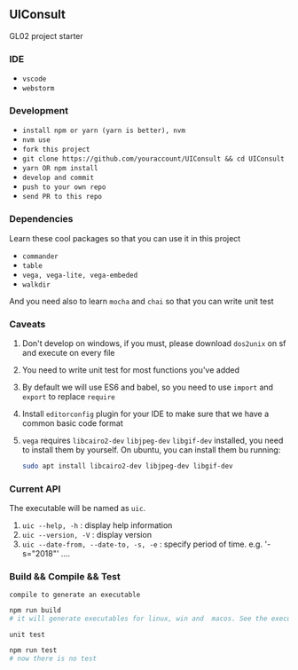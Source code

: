 ## UIConsult

GL02 project starter


### IDE

- `vscode`
- `webstorm`


### Development

- `install npm or yarn (yarn is better), nvm`
- `nvm use`
- `fork this project`
- `git clone https://github.com/youraccount/UIConsult && cd UIConsult`
- `yarn OR npm install`
- `develop and commit`
- `push to your own repo`
- `send PR to this repo`


### Dependencies

Learn these cool packages so that you can use it in this project

- `commander`
- `table`
- `vega, vega-lite, vega-embeded`
- `walkdir`

And you need also to learn `mocha` and `chai` so that you can write unit test


### Caveats

1. Don't develop on windows, if you must, please download `dos2unix` on sf and execute on every file

2. You need to write unit test for most functions you've added

3. By default we will use ES6 and babel, so you need to use `import` and `export` to replace `require`

4. Install `editorconfig` plugin for your IDE to make sure that we have a common basic code format

5. `vega` requires `libcairo2-dev` `libjpeg-dev` `libgif-dev` installed, you need to install them by yourself. On ubuntu, you can install them bu running:

    ```bash
    sudo apt install libcairo2-dev libjpeg-dev libgif-dev
    ```


### Current API

The executable will be named as `uic`.

1. `uic --help, -h`                               :           display help information
2. `uic --version, -V`                            :           display version
3. `uic --date-from, --date-to, -s, -e`           :           specify period of time. e.g. '-s="2018"'
....



### Build && Compile && Test

`compile to generate an executable`

```bash
npm run build
# it will generate executables for linux, win and  macos. See the executable in ./bin
```

`unit test`

```bash
npm run test
# now there is no test
```



